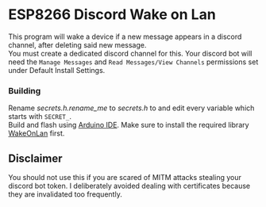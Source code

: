# ESP8266 Discord Wake on Lan
This program will wake a device if a new message appears in a discord channel, after deleting said new message. <br>
You must create a dedicated discord channel for this. Your discord bot will need the ```Manage Messages``` and ```Read Messages/View Channels``` permissions set under Default Install Settings.

### Building
Rename _secrets.h.rename_me_ to _secrets.h_ to and edit every variable which starts with ```SECRET_```. <br>
Build and flash using [Arduino IDE](https://www.arduino.cc/en/software).
Make sure to install the required library [WakeOnLan](https://github.com/a7md0/WakeOnLan) first.

## Disclaimer
You should not use this if you are scared of MITM attacks stealing your discord bot token.
I deliberately avoided dealing with certificates because they are invalidated too frequently.
